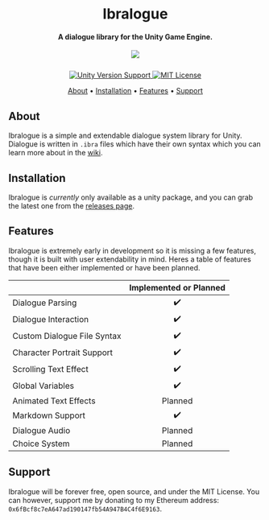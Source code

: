 <h1 align="center">  
Ibralogue
</h1>
<h4 align="center"> A dialogue library for the Unity Game Engine.
</h4>
<p align="center">
  <img src="https://user-images.githubusercontent.com/61324615/127469053-8eaf01dd-eb49-446d-ab0b-3795e874d841.gif">
</p>

<p align="center" style="margin-top: 25px;">
 <a href="https://unity3d.com/get-unity/download">
 <img src="https://img.shields.io/badge/unity-2018.3%2B-blue.svg" alt="Unity Version Support">
 <a href="https://github.com/ibra/Ibralogue/blob/master/LICENSE">
 <img src="https://img.shields.io/badge/License-MIT-brightgreen.svg" alt="MIT License">
</p>
   
<p align="center">
  <a href="#about">About</a> •
  <a href="#installation">Installation</a> •
  <a href="#features">Features</a> •
  <a href="#support">Support</a>   
</p>
 
## About
Ibralogue is a simple and extendable dialogue system library for Unity. Dialogue is written in `.ibra` files which have their own syntax which you can
learn more about in the [wiki](https://github.com/ibra/Ibralogue/wiki).
## Installation
Ibralogue is _currently_ only available as a unity package, and you can grab the latest one from the [releases page](https://github.com/ibra/Ibralogue/releases).
## Features
Ibralogue is extremely early in development so it is missing a few features, though it is built with user extendability in mind. Heres a table of features that have been either implemented or have been planned.
   
  
|                            |  Implemented or Planned  | 
| -------------------------- | :----------------: | 
| Dialogue Parsing           |         ✔️         |
| Dialogue Interaction       |         ✔️         |
| Custom Dialogue File Syntax|         ✔️         |
| Character Portrait Support |         ✔️     
| Scrolling Text Effect      |         ✔️         |
| Global Variables           |         ✔️
| Animated Text Effects      |         Planned     |
| Markdown Support           |         ✔️
| Dialogue Audio             |         Planned     |
| Choice System              |         Planned     |
   
## Support
Ibralogue will be forever free, open source, and under the MIT License. You can however, support me by donating to my Ethereum address: `0x6fBcf8c7eA647ad190147fb54A947B4C4f6E9163`.
